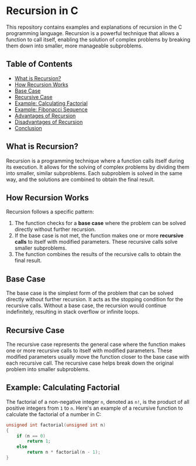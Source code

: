# Recursion in C

This repository contains examples and explanations of recursion in the C programming language. Recursion is a powerful technique that allows a function to call itself, enabling the solution of complex problems by breaking them down into smaller, more manageable subproblems.

## Table of Contents

- [What is Recursion?](#what-is-recursion)
- [How Recursion Works](#how-recursion-works)
- [Base Case](#base-case)
- [Recursive Case](#recursive-case)
- [Example: Calculating Factorial](#example-calculating-factorial)
- [Example: Fibonacci Sequence](#example-fibonacci-sequence)
- [Advantages of Recursion](#advantages-of-recursion)
- [Disadvantages of Recursion](#disadvantages-of-recursion)
- [Conclusion](#conclusion)

## What is Recursion?

Recursion is a programming technique where a function calls itself during its execution. It allows for the solving of complex problems by dividing them into smaller, similar subproblems. Each subproblem is solved in the same way, and the solutions are combined to obtain the final result.

## How Recursion Works

Recursion follows a specific pattern:

1. The function checks for a **base case** where the problem can be solved directly without further recursion.
2. If the base case is not met, the function makes one or more **recursive calls** to itself with modified parameters. These recursive calls solve smaller subproblems.
3. The function combines the results of the recursive calls to obtain the final result.

## Base Case

The base case is the simplest form of the problem that can be solved directly without further recursion. It acts as the stopping condition for the recursive calls. Without a base case, the recursion would continue indefinitely, resulting in stack overflow or infinite loops.

## Recursive Case

The recursive case represents the general case where the function makes one or more recursive calls to itself with modified parameters. These modified parameters usually move the function closer to the base case with each recursive call. The recursive case helps break down the original problem into smaller subproblems.

## Example: Calculating Factorial

The factorial of a non-negative integer `n`, denoted as `n!`, is the product of all positive integers from `1` to `n`. Here's an example of a recursive function to calculate the factorial of a number in C:

```c
unsigned int factorial(unsigned int n)
{
    if (n == 0)
        return 1;
    else
        return n * factorial(n - 1);
}
